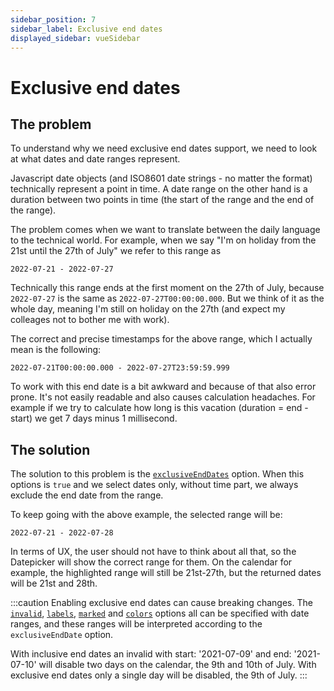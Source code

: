 ```yaml
---
sidebar_position: 7
sidebar_label: Exclusive end dates
displayed_sidebar: vueSidebar
---
```


# Exclusive end dates

## The problem

To understand why we need exclusive end dates support, we need to look at what dates and date ranges represent.

Javascript date objects (and ISO8601 date strings - no matter the format) technically represent a point in time. A date range on the other hand is a duration between two points in time (the start of the range and the end of the range).

The problem comes when we want to translate between the daily language to the technical world. For example, when we say "I'm on holiday from the 21st until the 27th of July" we refer to this range as

```
2022-07-21 - 2022-07-27
```

Technically this range ends at the first moment on the 27th of July, because `2022-07-27` is the same as `2022-07-27T00:00:00.000`. But we think of it as the whole day, meaning I'm still on holiday on the 27th (and expect my colleages not to bother me with work).

The correct and precise timestamps for the above range, which I actually mean is the following:

```
2022-07-21T00:00:00.000 - 2022-07-27T23:59:59.999
```

To work with this end date is a bit awkward and because of that also error prone. It's not easily readable and also causes calculation headaches. For example if we try to calculate how long is this vacation (duration = end - start) we get 7 days minus 1 millisecond.

## The solution

The solution to this problem is the [`exclusiveEndDates`](./api#opt-exclusiveEndDates) option. When this options is `true` and we select dates only, without time part, we always exclude the end date from the range.

To keep going with the above example, the selected range will be:

```
2022-07-21 - 2022-07-28
```

In terms of UX, the user should not have to think about all that, so the Datepicker will show the correct range for them.
On the calendar for example, the highlighted range will still be 21st-27th, but the returned dates will be 21st and 28th.

:::caution
Enabling exclusive end dates can cause breaking changes. The [`invalid`](./api#opt-invalid), [`labels`](./api#opt-labels), [`marked`](./api#opt-marked) and [`colors`](./api#opt-colors) options all can be specified with date ranges, and these ranges will be interpreted according to the `exclusiveEndDate` option.

With inclusive end dates an invalid with start: '2021-07-09' and end: '2021-07-10' will disable two days on the calendar, the 9th and 10th of July. With exclusive end dates only a single day will be disabled, the 9th of July.
:::